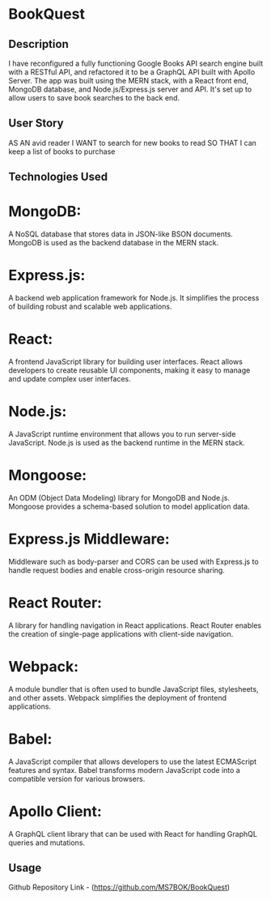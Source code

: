 # BookQuest

## Description
I have reconfigured a fully functioning Google Books API search engine built with a RESTful API, and refactored it to be a GraphQL API built with Apollo Server. The app was built using the MERN stack, with a React front end, MongoDB database, and Node.js/Express.js server and API. It's set up to allow users to save book searches to the back end.

## User Story
AS AN avid reader
I WANT to search for new books to read
SO THAT I can keep a list of books to purchase

## Technologies Used

# MongoDB:
A NoSQL database that stores data in JSON-like BSON documents. MongoDB is used as the backend database in the MERN stack.

# Express.js:
A backend web application framework for Node.js. It simplifies the process of building robust and scalable web applications.

# React:
A frontend JavaScript library for building user interfaces. React allows developers to create reusable UI components, making it easy to manage and update complex user
interfaces.

# Node.js:
A JavaScript runtime environment that allows you to run server-side JavaScript. Node.js is used as the backend runtime in the MERN stack.

# Mongoose:
An ODM (Object Data Modeling) library for MongoDB and Node.js. Mongoose provides a schema-based solution to model application data.

# Express.js Middleware:
Middleware such as body-parser and CORS can be used with Express.js to handle request bodies and enable cross-origin resource sharing.

# React Router:
A library for handling navigation in React applications. React Router enables the creation of single-page applications with client-side navigation.

# Webpack:
A module bundler that is often used to bundle JavaScript files, stylesheets, and other assets. Webpack simplifies the deployment of frontend applications.

# Babel:
A JavaScript compiler that allows developers to use the latest ECMAScript features and syntax. Babel transforms modern JavaScript code into a compatible version for various browsers.

# Apollo Client:
A GraphQL client library that can be used with React for handling GraphQL queries and mutations.

## Usage
Github Repository Link - (https://github.com/MS7BOK/BookQuest)